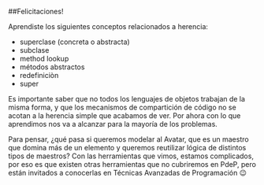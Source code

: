 ##Felicitaciones!

Aprendiste los siguientes conceptos relacionados a herencia:

* superclase (concreta o abstracta)
* subclase
* method lookup
* métodos abstractos
* redefiniciòn
* super

Es importante saber que no todos los lenguajes de objetos trabajan de la misma forma, y que los mecanismos de compartición de código no se acotan a la herencia simple que acabamos de ver. Por ahora con lo que aprendimos nos va a alcanzar para la mayoría de los problemas.

Para pensar, ¿qué pasa si queremos modelar al Avatar, que es un maestro que domina más de un elemento y queremos reutilizar lógica de distintos tipos de maestros? Con las herramientas que vimos, estamos complicados, por eso es que existen otras herramientas que no cubriremos en PdeP, pero están invitados a conocerlas en Técnicas Avanzadas de Programación :wink: